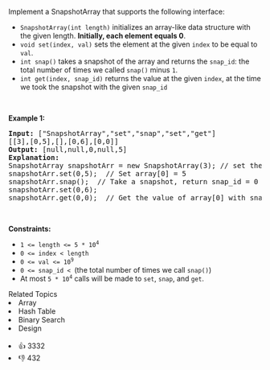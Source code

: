 <p>Implement a SnapshotArray that supports the following interface:</p>

<ul> 
 <li><code>SnapshotArray(int length)</code> initializes an array-like data structure with the given length. <strong>Initially, each element equals 0</strong>.</li> 
 <li><code>void set(index, val)</code> sets the element at the given <code>index</code> to be equal to <code>val</code>.</li> 
 <li><code>int snap()</code> takes a snapshot of the array and returns the <code>snap_id</code>: the total number of times we called <code>snap()</code> minus <code>1</code>.</li> 
 <li><code>int get(index, snap_id)</code> returns the value at the given <code>index</code>, at the time we took the snapshot with the given <code>snap_id</code></li> 
</ul>

<p>&nbsp;</p> 
<p><strong class="example">Example 1:</strong></p>

<pre>
<strong>Input:</strong> ["SnapshotArray","set","snap","set","get"]
[[3],[0,5],[],[0,6],[0,0]]
<strong>Output:</strong> [null,null,0,null,5]
<strong>Explanation: </strong>
SnapshotArray snapshotArr = new SnapshotArray(3); // set the length to be 3
snapshotArr.set(0,5);  // Set array[0] = 5
snapshotArr.snap();  // Take a snapshot, return snap_id = 0
snapshotArr.set(0,6);
snapshotArr.get(0,0);  // Get the value of array[0] with snap_id = 0, return 5</pre>

<p>&nbsp;</p> 
<p><strong>Constraints:</strong></p>

<ul> 
 <li><code>1 &lt;= length &lt;= 5 * 10<sup>4</sup></code></li> 
 <li><code>0 &lt;= index &lt; length</code></li> 
 <li><code>0 &lt;= val &lt;= 10<sup>9</sup></code></li> 
 <li><code>0 &lt;= snap_id &lt; </code>(the total number of times we call <code>snap()</code>)</li> 
 <li>At most <code>5 * 10<sup>4</sup></code> calls will be made to <code>set</code>, <code>snap</code>, and <code>get</code>.</li> 
</ul>

<div><div>Related Topics</div><div><li>Array</li><li>Hash Table</li><li>Binary Search</li><li>Design</li></div></div><br><div><li>👍 3332</li><li>👎 432</li></div>